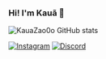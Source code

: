 ### Hi! I'm Kauã 🤙
![KauaZao0o GitHub stats](https://github-readme-stats.vercel.app/api?username=KauaZao0o&show_icons=true&theme=radical)

[![Instagram](https://img.shields.io/badge/Instagram-E4405F?style=for-the-badge&logo=instagram&logoColor=white
)](https://www.instagram.com/kauua_liima/)
[![Discord](https://img.shields.io/badge/Discord-7289DA?style=for-the-badge&logo=discord&logoColor=white)](https://discord.gg/kujMEdTx3W)



